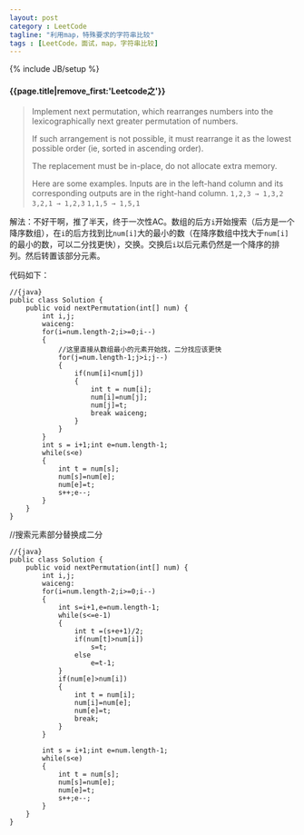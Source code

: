```yaml
---
layout: post
category : LeetCode
tagline: "利用map，特殊要求的字符串比较"
tags : [LeetCode，面试，map，字符串比较]
---
```

{% include JB/setup %}

<h4>{{page.title|remove_first:'Leetcode之'}}</h4>


>Implement next permutation, which rearranges numbers into the lexicographically next greater permutation of numbers.
>
>If such arrangement is not possible, it must rearrange it as the lowest possible order (ie, sorted in ascending order).
>
>The replacement must be in-place, do not allocate extra memory.
>
>Here are some examples. Inputs are in the left-hand column and its corresponding outputs are in the right-hand column.
`1,2,3 → 1,3,2`
`3,2,1 → 1,2,3`
`1,1,5 → 1,5,1`

解法：不好干啊，推了半天，终于一次性AC。数组的后方`i`开始搜索（后方是一个降序数组），在`i`的后方找到比`num[i]`大的最小的数（在降序数组中找大于`num[i]`的最小的数，可以二分找更快），交换。交换后`i`以后元素仍然是一个降序的排列。然后转置该部分元素。

代码如下：
		
	//{java}
	public class Solution {
	    public void nextPermutation(int[] num) {
	        int i,j;
	        waiceng:
	        for(i=num.length-2;i>=0;i--)
	        {
				//这里直接从数组最小的元素开始找，二分找应该更快
	            for(j=num.length-1;j>i;j--)
	            {
	                if(num[i]<num[j])
	                {
	                    int t = num[i];
	                    num[i]=num[j];
	                    num[j]=t;
	                    break waiceng;
	                }
	            }
	        }
	        int s = i+1;int e=num.length-1;
	        while(s<e)
	        {
	            int t = num[s];
	            num[s]=num[e];
	            num[e]=t;
	            s++;e--;
	        }
	    }
	}


//搜索元素部分替换成二分
	
	//{java}
	public class Solution {
	    public void nextPermutation(int[] num) {
	        int i,j;
	        waiceng:
	        for(i=num.length-2;i>=0;i--)
	        {
	            int s=i+1,e=num.length-1;
	            while(s<=e-1)
	            {
	                int t =(s+e+1)/2;
	                if(num[t]>num[i])
	                    s=t;
	                else
	                    e=t-1;
	            }
	            if(num[e]>num[i])
	            {
	                int t = num[i];
	                num[i]=num[e];
	                num[e]=t;
	                break;
	            }
	        }
	     
	        int s = i+1;int e=num.length-1;
	        while(s<e)
	        {
	            int t = num[s];
	            num[s]=num[e];
	            num[e]=t;
	            s++;e--;
	        }
	    }
	}